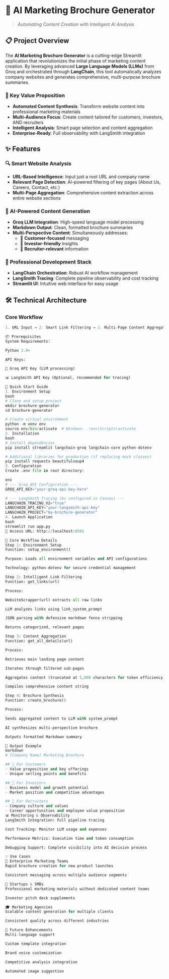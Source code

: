 # 🚀 AI Marketing Brochure Generator

> *Automating Content Creation with Intelligent AI Analysis*

## 📋 Project Overview

The **AI Marketing Brochure Generator** is a cutting-edge Streamlit application that revolutionizes the initial phase of marketing content creation. By leveraging advanced **Large Language Models (LLMs)** from Groq and orchestrated through **LangChain**, this tool automatically analyzes company websites and generates comprehensive, multi-purpose brochure summaries.

### 🎯 Key Value Proposition

- **Automated Content Synthesis**: Transform website content into professional marketing materials
- **Multi-Audience Focus**: Create content tailored for customers, investors, AND recruiters
- **Intelligent Analysis**: Smart page selection and content aggregation
- **Enterprise-Ready**: Full observability with LangSmith integration

## ✨ Features

### 🔍 **Smart Website Analysis**
- **URL-Based Intelligence**: Input just a root URL and company name
- **Relevant Page Detection**: AI-powered filtering of key pages (About Us, Careers, Contact, etc.)
- **Multi-Page Aggregation**: Comprehensive content extraction across entire website sections

### 🤖 **AI-Powered Content Generation**
- **Groq LLM Integration**: High-speed language model processing
- **Markdown Output**: Clean, formatted brochure summaries
- **Multi-Perspective Content**: Simultaneously addresses:
  - 🎯 **Customer-focused** messaging
  - 💼 **Investor-friendly** insights  
  - 👥 **Recruiter-relevant** information

### 🔧 **Professional Development Stack**
- **LangChain Orchestration**: Robust AI workflow management
- **LangSmith Tracing**: Complete pipeline observability and cost tracking
- **Streamlit UI**: Intuitive web interface for easy usage

## 🛠 Technical Architecture

### Core Workflow

```python
1. URL Input → 2. Smart Link Filtering → 3. Multi-Page Content Aggregation → 4. AI Synthesis → 5. Markdown Brochure Output

📦 Prerequisites
System Requirements:

Python 3.9+

API Keys:

🔑 Groq API Key (LLM processing)

📊 LangSmith API Key (Optional, recommended for tracing)

🚀 Quick Start Guide
1. Environment Setup
bash
# Clone and setup project
mkdir brochure-generator
cd brochure-generator

# Create virtual environment
python -m venv env
source env/bin/activate  # Windows: .\env\Scripts\activate
2. Installation
bash
# Install dependencies
pip install streamlit langchain-groq langchain-core python-dotenv

# Additional libraries for production (if replacing mock classes)
pip install requests beautifulsoup4
3. Configuration
Create .env file in root directory:

env
# --- Groq API Configuration ---
GROQ_API_KEY="your-groq-api-key-here"

# --- LangSmith Tracing (As configured in Canvas) ---
LANGCHAIN_TRACING_V2="true"
LANGCHAIN_API_KEY="your-langsmith-api-key"
LANGCHAIN_PROJECT="my-brochure-generator"
4. Launch Application
bash
streamlit run app.py
📍 Access URL: http://localhost:8501

🔄 Core Workflow Details
Step 1: Environment Setup
Function: setup_environment()

Purpose: Loads all environment variables and API configurations

Technology: python-dotenv for secure credential management

Step 2: Intelligent Link Filtering
Function: get_links(url)

Process:

WebsiteScrapper(url) extracts all raw links

LLM analyzes links using link_system_prompt

JSON parsing with defensive markdown fence stripping

Returns categorized, relevant pages

Step 3: Content Aggregation
Function: get_all_details(url)

Process:

Retrieves main landing page content

Iterates through filtered sub-pages

Aggregates content (truncated at 5,000 characters for token efficiency)

Compiles comprehensive content string

Step 4: Brochure Synthesis
Function: create_brochure()

Process:

Sends aggregated content to LLM with system_prompt

AI synthesizes multi-perspective brochure

Outputs formatted Markdown summary

🎨 Output Example
markdown
# [Company Name] Marketing Brochure

## 🎯 For Customers
- Value proposition and key offerings
- Unique selling points and benefits

## 💼 For Investors  
- Business model and growth potential
- Market position and competitive advantages

## 👥 For Recruiters
- Company culture and values
- Career opportunities and employee value proposition
📊 Monitoring & Observability
LangSmith Integration: Full pipeline tracing

Cost Tracking: Monitor LLM usage and expenses

Performance Metrics: Execution time and token consumption

Debugging Support: Complete visibility into AI decision process

💡 Use Cases
🏢 Enterprise Marketing Teams
Rapid brochure creation for new product launches

Consistent messaging across multiple audience segments

🚀 Startups & SMBs
Professional marketing materials without dedicated content teams

Investor pitch deck supplements

🎓 Marketing Agencies
Scalable content generation for multiple clients

Consistent quality across different industries

🔮 Future Enhancements
Multi-language support

Custom template integration

Brand voice customization

Competitive analysis integration

Automated image suggestion
